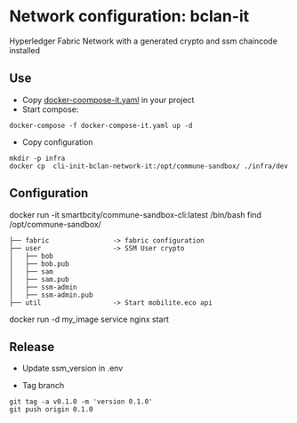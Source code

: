 # Network configuration: bclan-it

Hyperledger Fabric Network with a generated crypto and ssm chaincode installed

## Use
 * Copy [docker-coompose-it.yaml](docker-coompose-it.yaml) in your project
 * Start compose:
```
docker-compose -f docker-compose-it.yaml up -d
```
 * Copy configuration
```
mkdir -p infra
docker cp  cli-init-bclan-network-it:/opt/commune-sandbox/ ./infra/dev
```


## Configuration

docker run -it smartbcity/commune-sandbox-cli:latest /bin/bash
find /opt/commune-sandbox/
```
├── fabric                -> fabric configuration
├── user                  -> SSM User crypto
│   ├── bob
│   ├── bob.pub
│   ├── sam
│   ├── sam.pub
│   ├── ssm-admin
│   ├── ssm-admin.pub
├── util                  -> Start mobilite.eco api    
```

docker run -d  my_image service nginx start

## Release
 * Update ssm_version in .env
 
 * Tag branch
 ```
git tag -a v0.1.0 -m 'version 0.1.0'
git push origin 0.1.0
```
